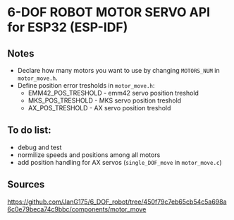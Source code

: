 # 6-DOF ROBOT MOTOR SERVO API for ESP32 (ESP-IDF) 

## Notes
* Declare how many motors you want to use by changing `MOTORS_NUM` in `motor_move.h`.
* Define position error tresholds in `motor_move.h`:
    * EMM42_POS_TRESHOLD - emm42 servo position treshold
    * MKS_POS_TRESHOLD - MKS servo position treshold
    * AX_POS_TRESHOLD - AX servo position treshold

## To do list:
* debug and test
* normilize speeds and positions among all motors
* add position handling for AX servos (`single_DOF_move` in `motor_move.c`)

## Sources
https://github.com/JanG175/6_DOF_robot/tree/450f79c7eb65cb54c5a698a6c0e79beca74c9bbc/components/motor_move